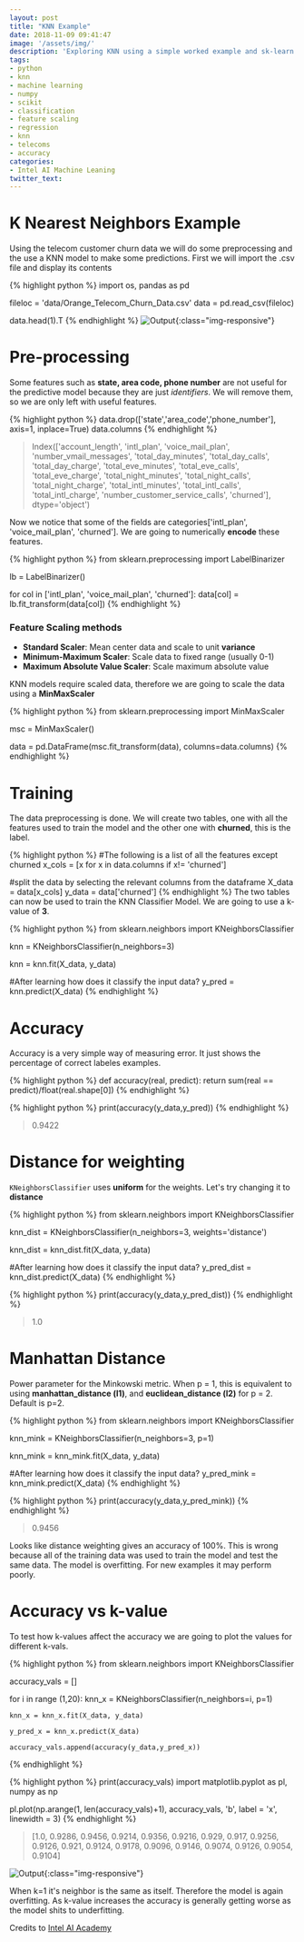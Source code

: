 ```yaml
---
layout: post
title: "KNN Example"
date: 2018-11-09 09:41:47
image: '/assets/img/'
description: 'Exploring KNN using a simple worked example and sk-learn'
tags:
- python
- knn
- machine learning
- numpy
- scikit
- classification
- feature scaling
- regression
- knn
- telecoms
- accuracy
categories:
- Intel AI Machine Leaning
twitter_text: 
---
```


# K Nearest Neighbors Example

Using the telecom customer churn data we will do some preprocessing and the use a KNN model to make some predictions. First we will import the .csv file and display its contents

{% highlight python %}
import os, pandas as pd

fileloc = 'data/Orange_Telecom_Churn_Data.csv'
data = pd.read_csv(fileloc)

data.head(1).T
{% endhighlight %}
![Output](/assets/img/IntelAI/knn1.png){:class="img-responsive"}

# Pre-processing
Some features such as **state, area code, phone number** are not useful for the predictive model because they are just *identifiers*. We will remove them, so we are only left with useful features.

{% highlight python %}
data.drop(['state','area_code','phone_number'], axis=1, inplace=True)
data.columns
{% endhighlight %}
>Index(['account_length', 'intl_plan', 'voice_mail_plan',
       'number_vmail_messages', 'total_day_minutes', 'total_day_calls',
       'total_day_charge', 'total_eve_minutes', 'total_eve_calls',
       'total_eve_charge', 'total_night_minutes', 'total_night_calls',
       'total_night_charge', 'total_intl_minutes', 'total_intl_calls',
       'total_intl_charge', 'number_customer_service_calls', 'churned'],
      dtype='object')

Now we notice that some of the fields are categories['intl_plan', 'voice_mail_plan', 'churned']. We are going to numerically **encode** these features.

{% highlight python %}
from sklearn.preprocessing import LabelBinarizer

lb = LabelBinarizer()

for col in ['intl_plan', 'voice_mail_plan', 'churned']:
    data[col] = lb.fit_transform(data[col])
{% endhighlight %}

### Feature Scaling methods
 - **Standard Scaler**: Mean center data and scale to unit **variance**
 - **Minimum-Maximum Scaler**: Scale data to fixed range (usually 0-1)
 - **Maximum Absolute Value Scaler**: Scale maximum absolute value

KNN models require scaled data, therefore we are going to scale the data using a **MinMaxScaler**

{% highlight python %}
from sklearn.preprocessing import MinMaxScaler

msc = MinMaxScaler()

data = pd.DataFrame(msc.fit_transform(data), columns=data.columns)
{% endhighlight %}

# Training
The data preprocessing is done. We will create two tables, one with all the features used to train the model and the other one with **churned**, this is the label.

{% highlight python %}
#The following is a list of all the features except churned
x_cols = [x for x in data.columns if x!= 'churned']

#split the data by selecting the relevant columns from the dataframe
X_data = data[x_cols]
y_data = data['churned']
{% endhighlight %}
The two tables can now be used to train the KNN Classifier Model. We are going to use a k-value of **3**.

{% highlight python %}
from sklearn.neighbors import KNeighborsClassifier

knn = KNeighborsClassifier(n_neighbors=3)

knn = knn.fit(X_data, y_data)

#After learning how does it classify the input data?
y_pred = knn.predict(X_data)
{% endhighlight %}

# Accuracy
Accuracy is a very simple way of measuring error. It just shows the percentage of correct labeles examples.

{% highlight python %}
def accuracy(real, predict):
    return sum(real == predict)/float(real.shape[0])
{% endhighlight %}

{% highlight python %}
print(accuracy(y_data,y_pred))
{% endhighlight %}
> 0.9422

# Distance for weighting
`KNeighborsClassifier` uses **uniform** for the weights. Let's try changing it to **distance**

{% highlight python %}
from sklearn.neighbors import KNeighborsClassifier

knn_dist = KNeighborsClassifier(n_neighbors=3, weights='distance')

knn_dist = knn_dist.fit(X_data, y_data)

#After learning how does it classify the input data?
y_pred_dist = knn_dist.predict(X_data)
{% endhighlight %}

{% highlight python %}
print(accuracy(y_data,y_pred_dist))
{% endhighlight %}
>1.0

# Manhattan Distance
Power parameter for the Minkowski metric. When p = 1, this is equivalent to using **manhattan_distance (l1)**, and **euclidean_distance (l2)** for p = 2. Default is p=2.

{% highlight python %}
from sklearn.neighbors import KNeighborsClassifier

knn_mink = KNeighborsClassifier(n_neighbors=3, p=1)

knn_mink = knn_mink.fit(X_data, y_data)

#After learning how does it classify the input data?
y_pred_mink = knn_mink.predict(X_data)
{% endhighlight %}

{% highlight python %}
print(accuracy(y_data,y_pred_mink))
{% endhighlight %}
>0.9456

Looks like distance weighting gives an accuracy of 100%. This is wrong because all of the training data was used to train the model and test the same data. The model is overfitting. For new examples it may perform poorly.

# Accuracy vs k-value

To test how k-values affect the accuracy we are going to plot the values for different k-vals.

{% highlight python %}
from sklearn.neighbors import KNeighborsClassifier

accuracy_vals = []

for i in range (1,20):
    knn_x = KNeighborsClassifier(n_neighbors=i, p=1)
    
    knn_x = knn_x.fit(X_data, y_data)

    y_pred_x = knn_x.predict(X_data)
    
    accuracy_vals.append(accuracy(y_data,y_pred_x))
{% endhighlight %}

{% highlight python %}
print(accuracy_vals)
import matplotlib.pyplot as pl, numpy as np

pl.plot(np.arange(1, len(accuracy_vals)+1), accuracy_vals, 'b', label = 'x', linewidth = 3)
{% endhighlight %}
> [1.0, 0.9286, 0.9456, 0.9214, 0.9356, 0.9216, 0.929, 0.917, 0.9256, 0.9126, 0.921, 0.9124, 0.9178, 0.9096, 0.9146, 0.9074, 0.9126, 0.9054, 0.9104]

![Output](/assets/img/IntelAI/knn2.png){:class="img-responsive"}

When k=1 it's neighbor is the same as itself. Therefore the model is again overfitting. As k-value increases the accuracy is generally getting worse as the model shits to underfitting.

Credits to [Intel AI Academy](https://software.intel.com/en-us/ai-academy)













